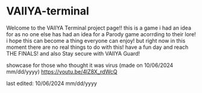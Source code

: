 # VAIIYA-terminal

Welcome to the VAIIYA Terminal project page!! 
this is a game i had an idea for as no one else has had an idea for a Parody game acorrding to their lore! 
i hope this can become a thing everyone can enjoy! but right now in this moment there are no real things to do with this! 
have a fun day and reach THE FINALS! and also Stay secure with VAIIYA Guard! 

showcase for those who thought it was virus (made on 10/06/2024 mm/dd/yyyy)
https://youtu.be/4lZ8X_rdWcQ



last edited: 10/06/2024 mm/dd/yyyy

